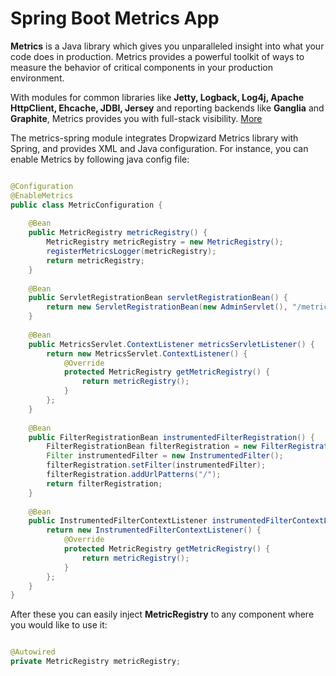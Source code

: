 # Spring Boot Metrics App 

**Metrics** is a Java library which gives you unparalleled insight into what your code does in production.
Metrics provides a powerful toolkit of ways to measure the behavior of critical components in your production environment.

With modules for common libraries like **Jetty, Logback, Log4j, Apache HttpClient, Ehcache, JDBI, Jersey** and reporting 
backends like **Ganglia** and **Graphite**, Metrics provides you with full-stack visibility. [More](http://metrics.dropwizard.io)

The metrics-spring module integrates Dropwizard Metrics library with Spring, and provides XML and Java configuration.
For instance, you can enable Metrics by following java config file:   

```java

@Configuration
@EnableMetrics
public class MetricConfiguration {
    
    @Bean
    public MetricRegistry metricRegistry() {
        MetricRegistry metricRegistry = new MetricRegistry();
        registerMetricsLogger(metricRegistry);
        return metricRegistry;
    }
    
    @Bean
    public ServletRegistrationBean servletRegistrationBean() {
        return new ServletRegistrationBean(new AdminServlet(), "/metrics/*");
    }
    
    @Bean
    public MetricsServlet.ContextListener metricsServletListener() {
        return new MetricsServlet.ContextListener() {
            @Override
            protected MetricRegistry getMetricRegistry() {
                return metricRegistry();
            }
        };
    }
    
    @Bean
    public FilterRegistrationBean instrumentedFilterRegistration() {
        FilterRegistrationBean filterRegistration = new FilterRegistrationBean();
        Filter instrumentedFilter = new InstrumentedFilter();
        filterRegistration.setFilter(instrumentedFilter);
        filterRegistration.addUrlPatterns("/");
        return filterRegistration;
    }
    
    @Bean
    public InstrumentedFilterContextListener instrumentedFilterContextListener() {
        return new InstrumentedFilterContextListener() {
            @Override
            protected MetricRegistry getMetricRegistry() {
                return metricRegistry();
            }
        };
    }
}

```

After these you can easily inject **MetricRegistry** to any component where you would like to use it: 

```java

@Autowired
private MetricRegistry metricRegistry;

```